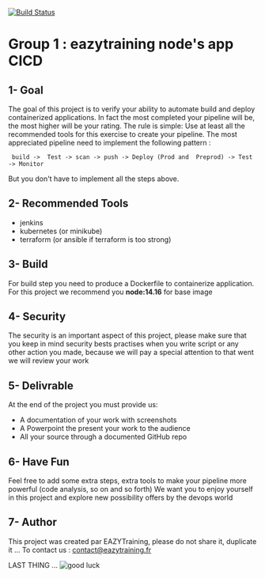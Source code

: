 [![Build Status](http://192.168.99.10:8080/buildStatus/icon?job=build_app)](http://192.168.99.10:8080/job/build_app/)

# Group 1 : eazytraining node's app CICD

## 1- Goal
The goal of this project is to verify your ability to automate build and deploy containerized applications.
In fact the most completed your pipeline will be, the most higher will be your rating.
The rule is simple: Use at least all the recommended tools for this exercise to create your pipeline.
The most appreciated pipeline need to implement the following pattern :
```
 build ->  Test -> scan -> push -> Deploy (Prod and  Preprod) -> Test -> Monitor
```
But you don't have to implement all the steps above.

## 2- Recommended Tools

- jenkins
- kubernetes (or  minikube)
- terraform (or ansible if terraform is too strong)

## 3- Build

For build step you need to produce a Dockerfile to containerize application.
For this project we recommend you **node:14.16** for base image

## 4- Security

The security is an important aspect of this project, please make sure that you keep in mind security bests practises when you write script or any other action you made, because we will pay a special attention to that went we will review your work

## 5- Delivrable

At the end of the project you must provide us:
- A documentation of your work with screenshots
- A Powerpoint the present your work to the audience
- All your source through a documented GitHub repo

## 6- Have Fun

Feel free to add some extra steps, extra tools to make your pipeline more powerful (code analysis, so on and so forth)
We want you to enjoy yourself in this project and explore new possibility offers by the devops world

## 7- Author
This project was created par EAZYTraining, please do not share it, duplicate it ...
To contact us : contact@eazytraining.fr

LAST THING ...
![good luck](https://user-images.githubusercontent.com/18481009/84582398-cad38100-adeb-11ea-95e3-2a9d4c0d5437.gif)
